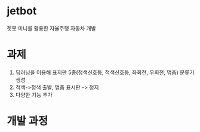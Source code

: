 # jetbot
젯봇 미니를 활용한 자율주행 자동차 개발

# 과제
1. 딥러닝을 이용해 표지판 5종(청색신호등, 적색신호등, 좌회전, 우회전, 멈춤) 분류기 생성
2. 적색->청색 출발, 멈춤 표시판 -> 정지
3. 다양한 기능 추가

# 개발 과정
